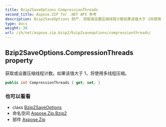 ```yaml
---
title: Bzip2SaveOptions.CompressionThreads
second_title: Aspose.ZIP for .NET API 参考
description: Bzip2SaveOptions 财产. 获取或设置压缩线程计数如果该值大于 1将使用多线程压缩
type: docs
weight: 30
url: /zh/net/aspose.zip.bzip2/bzip2saveoptions/compressionthreads/
---
```

## Bzip2SaveOptions.CompressionThreads property

获取或设置压缩线程计数。如果该值大于 1，将使用多线程压缩。

```csharp
public int CompressionThreads { get; set; }
```

### 也可以看看

* class [Bzip2SaveOptions](../)
* 命名空间 [Aspose.Zip.Bzip2](../../bzip2saveoptions/)
* 部件 [Aspose.Zip](../../../)


